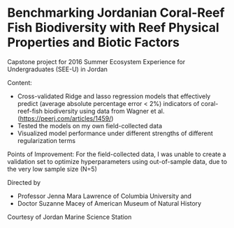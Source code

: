 # Benchmarking Jordanian Coral-Reef Fish Biodiversity with Reef Physical Properties and Biotic Factors
Capstone project for 2016 Summer Ecosystem Experience for Undergraduates (SEE-U) in Jordan

Content:
 - Cross-validated Ridge and lasso regression models that effectively predict (average absolute percentage error < 2%) indicators of coral-reef-fish biodiversity using data from Wagner et al. (https://peerj.com/articles/1459/)
 - Tested the models on my own field-collected data 
 - Visualized model performance under different strengths of different regularization terms
 
Points of Improvement: For the field-collected data, I was unable to create a validation set to optimize hyperparameters using out-of-sample data, due to the very low sample size (N=5)

Directed by 
 - Professor Jenna Mara Lawrence of Columbia University and
 - Doctor Suzanne Macey of American Museum of Natural History

Courtesy of Jordan Marine Science Station

